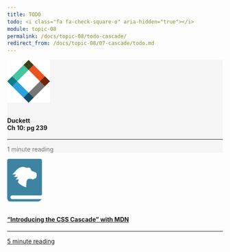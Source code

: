 ```yaml
---
title: TODO
todo: <i class="fa fa-check-square-o" aria-hidden="true"></i>
module: topic-08
permalink: /docs/topic-08/todo-cascade/
redirect_from: /docs/topic-08/07-cascade/todo.md
---
```


<div class="row text-center">
  <div class="col-lg-4">
    <div class="bs-component">
      <div class="list-group">
        <div class="list-group-item" style="background-color: #F5F5F5">
          <img src="../img/hw-icon-duckett.svg" style="max-height: 100px; margin: auto; margin-bottom: 10px;" />
          <h4 class="list-group-item-heading">Duckett<br />Ch 10: pg 239</h4>
          <hr>
          <p class="list-group-item-text" style="color: #777;"><i class="fa fa-clock-o" aria-hidden="true"></i> 1 minute reading</p>
        </div>
      </div>
    </div>
  </div>
  <div class="col-lg-4">
    <div class="bs-component">
      <div class="list-group">
        <a href="https://developer.mozilla.org/en-US/docs/Web/HTML/Element/nav" target="_blank" class="list-group-item">
          <img src="../img/hw-icon-mdn.svg" style="max-height: 100px; margin: auto; margin-bottom: 10px;" />
          <h4 class="list-group-item-heading">“Introducing the CSS Cascade” with MDN</h4>
          <hr>
          <p class="list-group-item-text"><i class="fa fa-clock-o" aria-hidden="true"></i> 5 minute reading</p>
        </a>
      </div>
    </div>
  </div>
</div>
